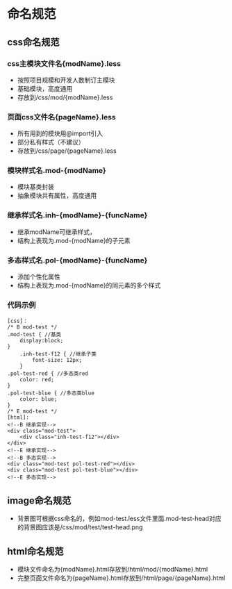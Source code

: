 # 命名规范

## css命名规范

### css主模块文件名{modName}.less
* 按照项目规模和开发人数制订主模块
* 基础模块，高度通用
* 存放到/css/mod/{modName}.less

### 页面css文件名{pageName}.less
* 所有用到的模块用@import引入
* 部分私有样式（不建议）
* 存放到/css/page/{pageName}.less

### 模块样式名.mod-{modName}
* 模块基类封装
* 抽象模块共有属性，高度通用

### 继承样式名.inh-{modName}-{funcName}
* 继承modName可继承样式，
* 结构上表现为.mod-{modName}的子元素

### 多态样式名.pol-{modName}-{funcName}
* 添加个性化属性
* 结构上表现为.mod-{modName}的同元素的多个样式

### 代码示例
    [css]：
    /* B mod-test */
    .mod-test { //基类
        display:block;
    }
        .inh-test-f12 { //继承子类
            font-size: 12px;
        }
    .pol-test-red { //多态类red
        color: red;
    }
    .pol-test-blue { //多态类blue
        color: blue;
    }
    /* E mod-test */
    [html]:
    <!--B 继承实现-->
    <div class="mod-test">
        <div class="inh-test-f12"></div>
    </div>
    <!--E 继承实现-->    
    <!--B 多态实现-->
    <div class="mod-test pol-test-red"></div>    
    <div class="mod-test pol-test-blue"></div>
    <!--E 多态实现-->

## image命名规范
* 背景图可根据css命名的，例如mod-test.less文件里面.mod-test-head对应的背景图应该是/css/mod/test/test-head.png

## html命名规范
* 模块文件命名为{modName}.html存放到/html/mod/{modName}.html
* 完整页面文件命名为{pageName}.html存放到/html/page/{pageName}.html
